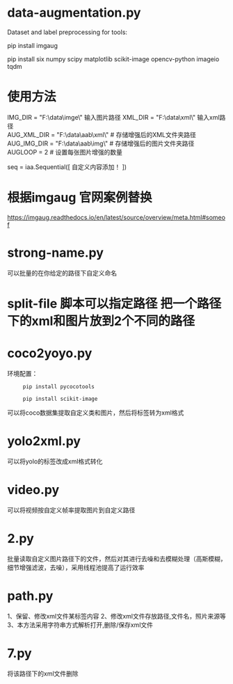 # data-augmentation.py
Dataset and label preprocessing for tools:

   pip install imgaug

   pip install six numpy scipy matplotlib scikit-image opencv-python imageio tqdm

# 使用方法 
 IMG_DIR = "F:\\data\\imge\\"  输入图片路径
 XML_DIR = "F:\\data\\xml\\"   输入xml路径  
 AUG_XML_DIR = "F:\\data\\aab\\xml\\"  # 存储增强后的XML文件夹路径
 AUG_IMG_DIR = "F:\\data\\aab\\img\\"  # 存储增强后的图片文件夹路径  
 AUGLOOP = 2  # 设置每张图片增强的数量  

seq = iaa.Sequential([ 
自定义内容添加！ 
    ])  

# 根据imgaug 官网案例替换
 
 https://imgaug.readthedocs.io/en/latest/source/overview/meta.html#someof 

# strong-name.py 
可以批量的在你给定的路径下自定义命名

# split-file  脚本可以指定路径 把一个路径下的xml和图片放到2个不同的路径
# coco2yoyo.py 
环境配置：
         
         pip install pycocotools 
         
         pip install scikit-image

         
可以将coco数据集提取自定义类和图片，然后将标签转为xml格式 
# yolo2xml.py 
可以将yolo的标签改成xml格式转化 

# video.py 
可以将视频按自定义帧率提取图片到自定义路径 

# 2.py 
批量读取自定义图片路径下的文件，然后对其进行去噪和去模糊处理（高斯模糊，细节增强滤波，去噪），采用线程池提高了运行效率
# path.py 
1、保留、修改xml文件某标签内容
2、修改xml文件存放路径,文件名，照片来源等
3、本方法采用字符串方式解析打开,删除/保存xml文件 
# 7.py
将该路径下的xml文件删除
